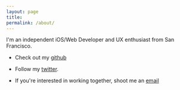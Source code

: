 ```yaml
---
layout: page
title:
permalink: /about/
---
```


I'm an independent iOS/Web Developer and UX enthusiast from San Francisco.

- Check out my [github](http://github.com/carsol)

- Follow my [twitter](http://twitter.com/csolares_).

- If you're interested in working together, shoot me an [email](mailto:carlos@loslabs.io)
